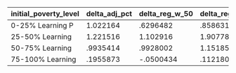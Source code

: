 |initial_poverty_level |   delta_adj_pct |   delta_reg_w_50  |  delta_reg_w_60  |  delta_reg_w_70 |   delta_reg_w_80 |   delta_reg_w_90  |
|-----	|------------	|-----------	|-----------	|-----------	|-----------	|-----------	|
0-25% Learning P |  1.022164  |.6296482 | .8586311 | 1.250891 | 1.509056 | 3.339704|
25-50% Learning  |  1.221516  |1.102916 | 1.907785 | 2.141911 | 2.722119 | 3.224466|
50-75% Learning  |  .9935414  |.9928002 | 1.151856 | 1.748871 | 1.893757 | 2.494049|
75-100% Learning |  .1955873  |-.0500434 | .1121804 | .1121804 | .9247284 | 1.478873|

